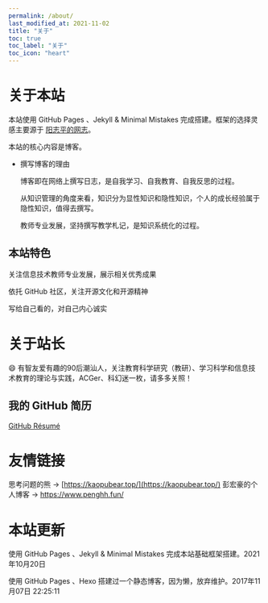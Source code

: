 ```yaml
---
permalink: /about/
last_modified_at: 2021-11-02
title: "关于"
toc: true
toc_label: "关于"
toc_icon: "heart"
---
```


# 关于本站

本站使用 GitHub Pages 、Jekyll & Minimal Mistakes 完成搭建。框架的选择灵感主要源于 [阳志平的网志](https://www.yangzhiping.com/)。

本站的核心内容是博客。

- 撰写博客的理由

  博客即在网络上撰写日志，是自我学习、自我教育、自我反思的过程。

  从知识管理的角度来看，知识分为显性知识和隐性知识，个人的成长经验属于隐性知识，值得去撰写。

  教师专业发展，坚持撰写教学札记，是知识系统化的过程。

## 本站特色

关注信息技术教师专业发展，展示相关优秀成果

依托 GitHub 社区，关注开源文化和开源精神

写给自己看的，对自己内心诚实

# 关于站长

😄 有智友爱有趣的90后潮汕人，关注教育科学研究（教研）、学习科学和信息技术教育的理论与实践，ACGer、科幻迷一枚，请多多关照！

## 我的 GitHub 简历

[GitHub Résumé](https://resume.github.io/?huangenguo)

# 友情链接
思考问题的熊 -> [https://kaopubear.top/](https://kaopubear.top/)
彭宏豪的个人博客 -> https://www.penghh.fun/ 

# 本站更新

使用 GitHub Pages 、Jekyll & Minimal Mistakes 完成本站基础框架搭建。2021年10月20日

使用 GitHub Pages 、Hexo 搭建过一个静态博客，因为懒，放弃维护。2017年11月07日 22:25:11